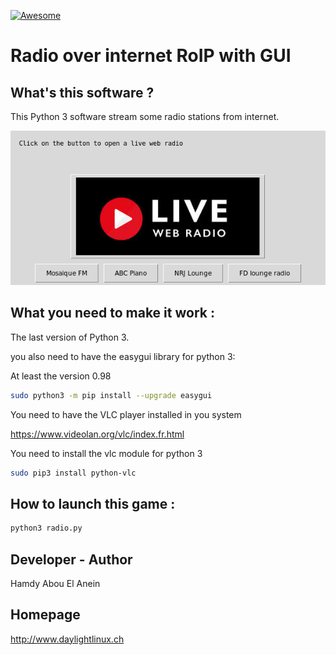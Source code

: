 [![Awesome](https://awesome.re/badge.svg)](https://awesome.re)  

# Radio over internet RoIP with GUI
  

## What's this software ?  

This Python 3 software stream some radio stations from internet.

![Screenshot](screenshot.png)  


## What you need to make it work :  

The last version of Python 3.

you also need to have the easygui library for python 3:

At least the version 0.98

```sh
sudo python3 -m pip install --upgrade easygui 
```

You need to have the VLC player installed in you system 

https://www.videolan.org/vlc/index.fr.html

You need to install the vlc module for python 3

```sh
sudo pip3 install python-vlc
```

## How to launch this game :  

```sh
python3 radio.py
```  


## Developer - Author

Hamdy Abou El Anein

## Homepage

http://www.daylightlinux.ch 
